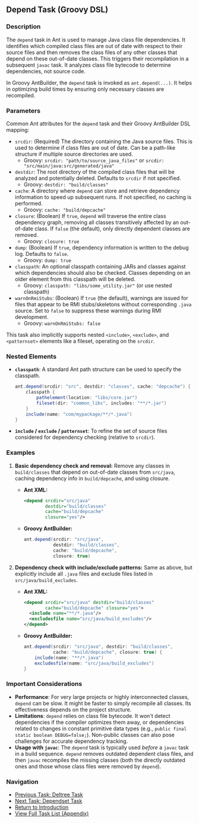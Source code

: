 ## Depend Task (Groovy DSL)

### Description

The `depend` task in Ant is used to manage Java class file dependencies. It identifies which compiled class files are out of date with respect to their source files and then removes the class files of any other classes that depend on these out-of-date classes. This triggers their recompilation in a subsequent `javac` task. It analyzes class file bytecode to determine dependencies, not source code.

In Groovy AntBuilder, the `depend` task is invoked as `ant.depend(...)`. It helps in optimizing build times by ensuring only necessary classes are recompiled.

### Parameters

Common Ant attributes for the `depend` task and their Groovy AntBuilder DSL mapping:

*   `srcdir`: (Required) The directory containing the Java source files. This is used to determine if class files are out of date. Can be a path-like structure if multiple source directories are used.
    *   Groovy: `srcdir: "path/to/source_java_files"` or `srcdir: "src/main/java:src/generated/java"`
*   `destdir`: The root directory of the compiled class files that will be analyzed and potentially deleted. Defaults to `srcdir` if not specified.
    *   Groovy: `destdir: "build/classes"`
*   `cache`: A directory where `depend` can store and retrieve dependency information to speed up subsequent runs. If not specified, no caching is performed.
    *   Groovy: `cache: "build/depcache"`
*   `closure`: (Boolean) If `true`, `depend` will traverse the entire class dependency graph, removing all classes transitively affected by an out-of-date class. If `false` (the default), only directly dependent classes are removed.
    *   Groovy: `closure: true`
*   `dump`: (Boolean) If `true`, dependency information is written to the debug log. Defaults to `false`.
    *   Groovy: `dump: true`
*   `classpath`: An optional classpath containing JARs and classes against which dependencies should also be checked. Classes depending on an older element from this classpath will be deleted.
    *   Groovy: `classpath: "libs/some_utility.jar"` (or use nested classpath)
*   `warnOnRmiStubs`: (Boolean) If `true` (the default), warnings are issued for files that appear to be RMI stubs/skeletons without corresponding `.java` source. Set to `false` to suppress these warnings during RMI development.
    *   Groovy: `warnOnRmiStubs: false`

This task also implicitly supports nested `<include>`, `<exclude>`, and `<patternset>` elements like a fileset, operating on the `srcdir`.

### Nested Elements

*   **`classpath`**: A standard Ant path structure can be used to specify the classpath.
    ```groovy
    ant.depend(srcdir: "src", destdir: "classes", cache: "depcache") {
        classpath {
            pathelement(location: "libs/core.jar")
            fileset(dir: "common_libs", includes: "**/*.jar")
        }
        include(name: "com/mypackage/**/*.java")
    }
    ```
*   **`include` / `exclude` / `patternset`**: To refine the set of source files considered for dependency checking (relative to `srcdir`).

### Examples

1.  **Basic dependency check and removal:**
    Remove any classes in `build/classes` that depend on out-of-date classes from `src/java`, caching dependency info in `build/depcache`, and using closure.

    *   **Ant XML:**
        ```xml
        <depend srcdir="src/java"
                destdir="build/classes"
                cache="build/depcache"
                closure="yes"/>
        ```
    *   **Groovy AntBuilder:**
        ```groovy
        ant.depend(srcdir: "src/java",
                   destdir: "build/classes",
                   cache: "build/depcache",
                   closure: true)
        ```

2.  **Dependency check with include/exclude patterns:**
    Same as above, but explicitly include all `.java` files and exclude files listed in `src/java/build_excludes`.

    *   **Ant XML:**
        ```xml
        <depend srcdir="src/java" destdir="build/classes"
                cache="build/depcache" closure="yes">
          <include name="**/*.java"/>
          <excludesfile name="src/java/build_excludes"/>
        </depend>
        ```
    *   **Groovy AntBuilder:**
        ```groovy
        ant.depend(srcdir: "src/java", destdir: "build/classes",
                   cache: "build/depcache", closure: true) {
            include(name: "**/*.java")
            excludesfile(name: "src/java/build_excludes")
        }
        ```

### Important Considerations

*   **Performance**: For very large projects or highly interconnected classes, `depend` can be slow. It might be faster to simply recompile all classes. Its effectiveness depends on the project structure.
*   **Limitations**: `depend` relies on class file bytecode. It won't detect dependencies if the compiler optimizes them away, or dependencies related to changes in constant primitive data types (e.g., `public final static boolean DEBUG=false;`). Non-public classes can also pose challenges for accurate dependency tracking.
*   **Usage with `javac`**: The `depend` task is typically used *before* a `javac` task in a build sequence. `depend` removes outdated dependent class files, and then `javac` recompiles the missing classes (both the directly outdated ones and those whose class files were removed by `depend`).

### Navigation

*   [Previous Task: Deltree Task](Deltree_Task_Groovy.md)
*   [Next Task: Dependset Task](Dependset_Task_Groovy.md)
*   [Return to Introduction](00-Introduction_Groovy_Ant_Manual.md)
*   [View Full Task List (Appendix)](Appendix_A_Ant_XML_to_Groovy_Mapping.md)


